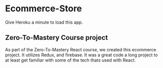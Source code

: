 # Ecommerce-Store
Give Heroku a minute to load this app.

## Zero-To-Mastery Course project
As part of the Zero-To-Mastery React course, we created this ecommerce project. It utilizes Redux, and firebase. It was a great code a long project to at least get familiar with some of the tech thats used with React.
